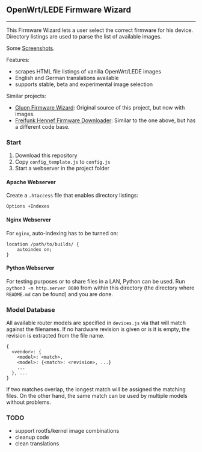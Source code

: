 ## OpenWrt/LEDE Firmware Wizard
---

This Firmware Wizard lets a user select the correct firmware for his device. Directory listings are used to parse the list of available images.

Some [Screenshots](docs/screenshots.md).

Features:

- scrapes HTML file listings of vanilla OpenWrt/LEDE images
- English and German translations available
- supports stable, beta and experimental image selection

Similar projects:

- [Gluon Firmware Wizard](https://github.com/freifunk-darmstadt/gluon-firmware-wizard): Original source of this project, but now with images.
- [Freifunk Hennef Firmware Downloader](https://github.com/Freifunk-Hennef/ffhef-fw-dl): Similar to the one above, but has a different code base.

### Start

1. Download this repository
2. Copy `config_template.js` to `config.js`
3. Start a webserver in the project folder

#### Apache Webserver
Create a `.htaccess` file that enables directory listings:
```
Options +Indexes
```

#### Nginx Webserver
For `nginx`, auto-indexing has to be turned on:
```
location /path/to/builds/ {
    autoindex on;
}
```

#### Python Webserver
For testing purposes or to share files in a LAN, Python can be used. Run `python3 -m http.server 8080` from within this directory (the directory where `README.md` can be found) and you are done.

### Model Database
All available router models are specified in `devices.js` via that will match against the filenames.
If no hardware revision is given or is it is empty, the revision is extracted from the file name.

```
{
  <vendor>: {
    <model>: <match>,
    <model>: {<match>: <revision>, ...}
    ...
  }, ...
}
```

If two matches overlap, the longest match will be assigned the matching files. On the other hand, the same match can be used by multiple models without problems.

### TODO
- support rootfs/kernel image combinations
- cleanup code
- clean translations
